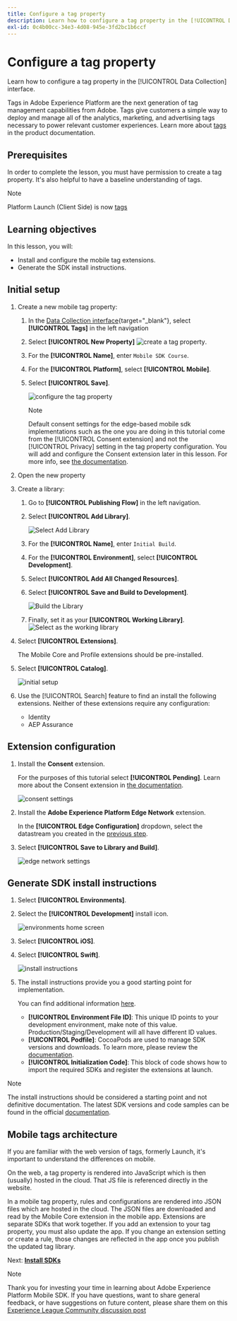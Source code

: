```yaml
---
title: Configure a tag property
description: Learn how to configure a tag property in the [!UICONTROL Data Collection] interface.
exl-id: 0c4b00cc-34e3-4d08-945e-3fd2bc1b6ccf
---
```

# Configure a tag property

Learn how to configure a tag property in the [!UICONTROL Data Collection] interface.

Tags in Adobe Experience Platform are the next generation of tag management capabilities from Adobe. Tags give customers a simple way to deploy and manage all of the analytics, marketing, and advertising tags necessary to power relevant customer experiences. Learn more about [tags](https://experienceleague.adobe.com/docs/experience-platform/tags/home.html) in the product documentation.

## Prerequisites

In order to complete the lesson, you must have permission to create a tag property. It's also helpful to have a baseline understanding of tags. 

>[!NOTE]
>
> Platform Launch (Client Side) is now [tags](https://experienceleague.adobe.com/docs/experience-platform/tags/home.html?lang=en)

## Learning objectives

In this lesson, you will:

* Install and configure the mobile tag extensions.
* Generate the SDK install instructions.

## Initial setup

1. Create a new mobile tag property:
    1. In the [Data Collection interface](https://experience.adobe.com/data-collection/){target="_blank"}, select **[!UICONTROL Tags]** in the left navigation
    1. Select **[!UICONTROL New Property]**
     ![create a tag property](assets/mobile-tags-new-property.png).
    1. For the **[!UICONTROL Name]**, enter `Mobile SDK Course`.
    1. For the **[!UICONTROL Platform]**, select **[!UICONTROL Mobile]**.
    1. Select  **[!UICONTROL Save]**. 
     
        ![configure the tag property](assets/mobile-tags-property-config.png)

        >[!NOTE]
        >
        > Default consent settings for the edge-based mobile sdk implementations such as the one you are doing in this tutorial come from the [!UICONTROL Consent extension] and not the [!UICONTROL Privacy] setting in the tag property configuration. You will add and configure the Consent extension later in this lesson. For more info, see [the documentation](https://developer.adobe.com/client-sdks/documentation/privacy-and-gdpr/).


1. Open the new property    
1. Create a library:

    1. Go to **[!UICONTROL Publishing Flow]** in the left navigation.
    1. Select **[!UICONTROL Add Library]**.

        ![Select Add Library](assets/mobile-tags-create-library.png)

    1. For the **[!UICONTROL Name]**, enter `Initial Build`.
    1. For the **[!UICONTROL Environment]**, select **[!UICONTROL Development]**.
    1. Select  **[!UICONTROL Add All Changed Resources]**. 
    1. Select **[!UICONTROL Save and Build to Development]**. 

        ![Build the Library](assets/mobile-tags-save-library.png)
        
    1. Finally, set it as your **[!UICONTROL Working Library]**. 
        ![Select as the working library](assets/mobile-tags-working-library.png)
1. Select **[!UICONTROL Extensions]**.
    
    The Mobile Core and Profile extensions should be pre-installed.

1. Select **[!UICONTROL Catalog]**.

    ![initial setup](assets/mobile-tags-starting.png)

1. Use the [!UICONTROL Search] feature to find an install the following extensions. Neither of these extensions require any configuration:
    * Identity
    * AEP Assurance 

## Extension configuration

1. Install the **Consent** extension.

    For the purposes of this tutorial select **[!UICONTROL Pending]**. Learn more about the Consent extension in [the documentation](https://developer.adobe.com/client-sdks/documentation/consent-for-edge-network/).
    
    ![consent settings](assets/mobile-tags-extension-consent.png)

1. Install the **Adobe Experience Platform Edge Network** extension. 
    
    In the **[!UICONTROL Edge Configuration]** dropdown, select the datastream you created in the [previous step](create-datastream.md). 
    
1. Select **[!UICONTROL Save to Library and Build]**.

    ![edge network settings](assets/mobile-tags-extension-edge.png)


## Generate SDK install instructions

1. Select **[!UICONTROL Environments]**.

1. Select the **[!UICONTROL Development]** install icon.

    ![environments home screen](assets/mobile-tags-environments.png)

1. Select **[!UICONTROL iOS]**.

1. Select **[!UICONTROL Swift]**.

    ![install instructions](assets/mobile-tags-install-instructions.png)

1. The install instructions provide you a good starting point for implementation. 

    You can find additional information [here](https://developer.adobe.com/client-sdks/documentation/getting-started/get-the-sdk/).

    * **[!UICONTROL Environment File ID]**: This unique ID points to your development environment, make note of this value. Production/Staging/Development will all have different ID values.
    * **[!UICONTROL Podfile]**: CocoaPods are used to manage SDK versions and downloads. To learn more, please review the [documentation](https://cocoapods.org/).
    * **[!UICONTROL Initialization Code]**:  This block of code shows how to import the required SDKs and register the extensions at launch.

>[!NOTE]
>The install instructions should be considered a starting point and not definitive documentation. The latest SDK versions and code samples can be found in the official [documentation](https://developer.adobe.com/client-sdks/documentation/).

## Mobile tags architecture

If you are familiar with the web version of tags, formerly Launch, it's important to understand the differences on mobile. 

On the web, a tag property is rendered into JavaScript which is then (usually) hosted in the cloud. That JS file is referenced directly in the website.

In a mobile tag property, rules and configurations are rendered into JSON files which are hosted in the cloud. The JSON files are downloaded and read by the Mobile Core extension in the mobile app. Extensions are separate SDKs that work together. If you add an extension to your tag property, you must also update the app. If you change an extension setting or create a rule, those changes are reflected in the app once you publish the updated tag library.

Next: **[Install SDKs](install-sdks.md)**

>[!NOTE]
>
>Thank you for investing your time in learning about Adobe Experience Platform Mobile SDK. If you have questions, want to share general feedback, or have suggestions on future content, please share them on this [Experience League Community discussion post](https://experienceleaguecommunities.adobe.com/t5/adobe-experience-platform-launch/tutorial-discussion-implement-adobe-experience-cloud-in-mobile/td-p/443796)